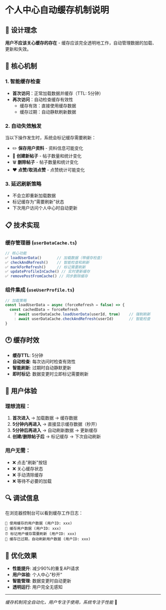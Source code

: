 # 个人中心自动缓存机制说明

## 🎯 设计理念

**用户不应该关心缓存的存在** - 缓存应该完全透明地工作，自动管理数据的加载、更新和失效。

## 🔧 核心机制

### 1. 智能缓存检查
- **首次访问**：正常加载数据并缓存（TTL: 5分钟）
- **再次访问**：自动检查缓存有效性
  - 缓存有效：直接使用缓存数据
  - 缓存过期：自动静默刷新数据

### 2. 自动失效触发
当以下操作发生时，系统会标记缓存需要刷新：

- ✏️ **保存用户资料** - 资料信息可能变化
- 📝 **创建新帖子** - 帖子数量和统计变化  
- 🗑️ **删除帖子** - 帖子数量和统计变化
- ❤️ **点赞/取消点赞** - 点赞统计可能变化

### 3. 延迟刷新策略
- 不会立即重新加载数据
- 标记缓存为"需要刷新"状态
- 下次用户访问个人中心时自动更新

## 📋 技术实现

### 缓存管理器 (`userDataCache.ts`)

```typescript
// 核心功能
✅ loadUserData()       // 加载数据（带缓存检查）
✅ checkAndRefresh()    // 智能检查和刷新
✅ markForRefresh()     // 标记需要刷新
✅ updateProfileInCache() // 实时更新缓存
✅ removePostFromCache() // 同步删除缓存
```

### 组件集成 (`useUserProfile.ts`)

```typescript
// 加载策略
const loadUserData = async (forceRefresh = false) => {
  const cachedData = forceRefresh 
    ? await userDataCache.loadUserData(userId, true)    // 强制刷新
    : await userDataCache.checkAndRefresh(userId)       // 智能检查
}
```

## 🕐 缓存时效

- **缓存TTL**: 5分钟
- **自动检查**: 每次访问时检查有效性
- **智能刷新**: 过期时自动静默更新
- **即时标记**: 数据变更时立即标记需要刷新

## 🎯 用户体验

### 理想流程：
1. **首次进入** → 加载数据 → 缓存数据
2. **5分钟内再进入** → 直接显示缓存数据（秒开）
3. **5分钟后再进入** → 自动刷新数据 → 更新缓存
4. **创建/删除帖子后** → 标记缓存 → 下次自动刷新

### 用户无需：
- ❌ 点击"刷新"按钮
- ❌ 关心缓存状态  
- ❌ 手动清除缓存
- ❌ 等待不必要的加载

## 🔍 调试信息

在浏览器控制台可以看到缓存工作日志：

```
🔄 使用缓存的用户数据 (用户ID: xxx)
💾 缓存用户数据 (用户ID: xxx)  
⏰ 标记用户缓存需要刷新 (用户ID: xxx)
🔄 缓存已过期，自动刷新用户数据 (用户ID: xxx)
```

## 🎉 优化效果

- **性能提升**: 减少90%的重复API请求
- **用户体验**: 个人中心"秒开"
- **智能管理**: 数据变更时自动更新
- **透明运行**: 用户完全无感知

---

*缓存机制完全自动化，用户专注于使用，系统专注于性能* 🚀
